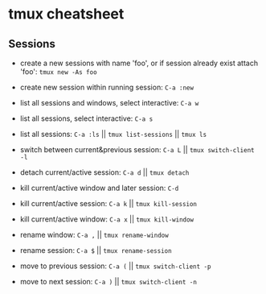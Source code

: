 # tmux cheatsheet

## Sessions

* create a new sessions with name 'foo', or if session already exist attach 'foo': `tmux new -As foo`
* create new session within running session: `C-a :new`

* list all sessions and windows, select interactive: `C-a w`
* list all sessions, select interactive: `C-a s`
* list all sessions: `C-a :ls` || `tmux list-sessions` || `tmux ls`
* switch between current&previous session: `C-a L` || `tmux switch-client -l`
* detach current/active session: `C-a d` || `tmux detach`
* kill current/active window and later session: `C-d`
* kill current/active session: `C-a k` || `tmux kill-session`
* kill current/active window: `C-a x` || `tmux kill-window`
* rename window: `C-a ,` || `tmux rename-window`
* rename session: `C-a $` || `tmux rename-session`
* move to previous session: `C-a (` || `tmux switch-client -p`
* move to next session: `C-a )` || `tmux switch-client -n`

